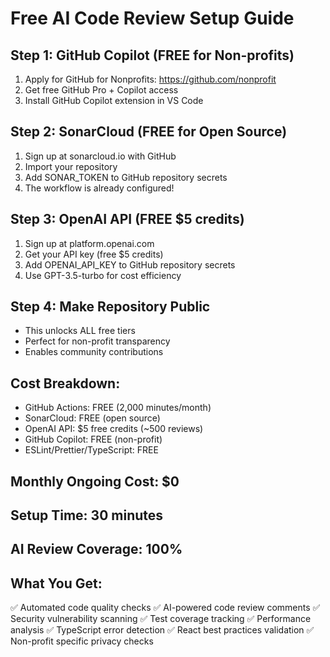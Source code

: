 # Free AI Code Review Setup Guide

## Step 1: GitHub Copilot (FREE for Non-profits)

1. Apply for GitHub for Nonprofits: https://github.com/nonprofit
2. Get free GitHub Pro + Copilot access
3. Install GitHub Copilot extension in VS Code

## Step 2: SonarCloud (FREE for Open Source)

1. Sign up at sonarcloud.io with GitHub
2. Import your repository
3. Add SONAR_TOKEN to GitHub repository secrets
4. The workflow is already configured!

## Step 3: OpenAI API (FREE $5 credits)

1. Sign up at platform.openai.com
2. Get your API key (free $5 credits)
3. Add OPENAI_API_KEY to GitHub repository secrets
4. Use GPT-3.5-turbo for cost efficiency

## Step 4: Make Repository Public

- This unlocks ALL free tiers
- Perfect for non-profit transparency
- Enables community contributions

## Cost Breakdown:

- GitHub Actions: FREE (2,000 minutes/month)
- SonarCloud: FREE (open source)
- OpenAI API: $5 free credits (~500 reviews)
- GitHub Copilot: FREE (non-profit)
- ESLint/Prettier/TypeScript: FREE

## Monthly Ongoing Cost: $0

## Setup Time: 30 minutes

## AI Review Coverage: 100%

## What You Get:

✅ Automated code quality checks
✅ AI-powered code review comments
✅ Security vulnerability scanning
✅ Test coverage tracking
✅ Performance analysis
✅ TypeScript error detection
✅ React best practices validation
✅ Non-profit specific privacy checks
